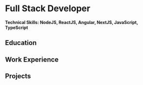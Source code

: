 # Full Stack Developer

#### Technical Skills: NodeJS, ReactJS, Angular, NextJS, JavaScript, TypeScript

## Education

## Work Experience

## Projects
